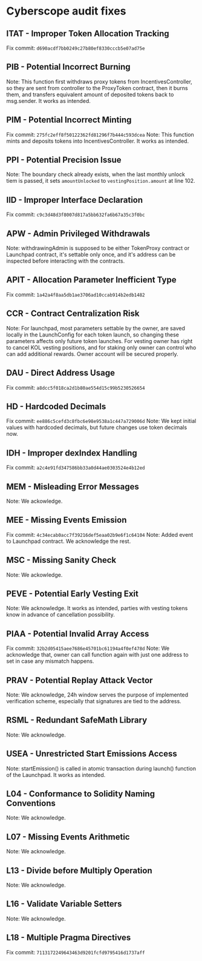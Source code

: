 # Cyberscope audit fixes

## ITAT - Improper Token Allocation Tracking

Fix commit: `d690acdf7bb0249c27b80ef8330cccb5e07ad75e`

## PIB - Potential Incorrect Burning

Note: This function first withdraws proxy tokens from IncentivesController, so they are sent from controller to the ProxyToken contract, then it burns them, and transfers equivalent amount of deposited tokens back to msg.sender. It works as intended.

## PIM - Potential Incorrect Minting

Fix commit: `275fc2eff8f50122362fd81296f7b444c593dcea`
Note: This function mints and deposits tokens into IncentivesController. It works as intended.

## PPI - Potential Precision Issue

Note: The boundary check already exists, when the last monthly unlock tiem is passed, it sets `amountUnlocked` to `vestingPosition.amount` at line 102.

## IID - Improper Interface Declaration

Fix commit: `c9c3d48d3f8007d817a5bb632fa6b67a35c3f0bc`

## APW - Admin Privileged Withdrawals

Note: withdrawingAdmin is supposed to be either TokenProxy contract or Launchpad contract, it's settable only once, and it's address can be inspected before interacting with the contracts.

## APIT - Allocation Parameter Inefficient Type

Fix commit: `1a42a4f8aa5db1ae3706ad10ccab914b2edb1482`

## CCR - Contract Centralization Risk

Note: For launchpad, most parameters settable by the owner, are saved locally in the LaunchConfig for each token launch, so changing these parameters affects only future token launches. For vesting owner has right to cancel KOL vesting positions, and for staking only owner can control who can add additional rewards. Owner account will be secured properly.

## DAU - Direct Address Usage

Fix commit: `a8dcc5f018ca2d1b80ae554d15c99b5230526654`

## HD - Hardcoded Decimals

Fix commit: `ee886c5cefd3c8fbc6e98e9538a1c447a729006d`
Note: We kept initial values with hardcoded decimals, but future changes use token decimals now.

## IDH - Improper dexIndex Handling

Fix commit: `a2c4e91fd347586bb33a0d44ae0303524e4b12ed`

## MEM - Misleading Error Messages

Note: We ackowledge. 

## MEE - Missing Events Emission

Fix commit: `4c34ecab0acc7f39216def5eaa02b9e6f1c64104`
Note: Added event to Launchpad contract. We acknowledge the rest.

## MSC - Missing Sanity Check

Note: We ackowledge. 

## PEVE - Potential Early Vesting Exit

Note: We acknowledge. It works as intended, parties with vesting tokens know in advance of cancellation possibility.

## PIAA - Potential Invalid Array Access

Fix commit: `32b2d05415aee7686e45701bc61194a4f0ef478d`
Note: We acknowledge that, owner can call function again with just one address to set in case any mismatch happens.

## PRAV - Potential Replay Attack Vector

Note: We acknowledge, 24h window serves the purpose of implemented verification scheme, especially that signatures are tied to the address.

## RSML - Redundant SafeMath Library

Note: We acknowledge.

## USEA - Unrestricted Start Emissions Access

Note: startEmission() is called in atomic transaction during launch() function of the Launchpad. It works as intended.

## L04 - Conformance to Solidity Naming Conventions

Note: We acknowledge.

## L07 - Missing Events Arithmetic

Note: We acknowledge.

## L13 - Divide before Multiply Operation

Note: We acknowledge.

## L16 - Validate Variable Setters

Note: We acknowledge.

## L18 - Multiple Pragma Directives

Fix commit: `7113172249643463d9201fcfd9795416d1737aff`






